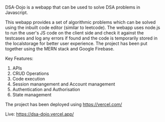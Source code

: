 DSA-Dojo is a webapp that can be used to solve DSA problems in Javascript.

This webapp provides a set of algorithmic problems which can be solved using the inbuilt code editor (similar to leetcode). The webapp uses node.js to run the user's JS code on the client side and check it against the testcases and log any errors if found and the code is temporarily stored in the localstorage for better user experience. The project has been put together using the MERN stack and Google Firebase.

Key Features:

1. APIs
2. CRUD Operations
3. Code execution
4. Session manangement and Account management
5. Authentication and Authorisation
6. State management

The project has been deployed using https://vercel.com/

Live: https://dsa-dojo.vercel.app/
